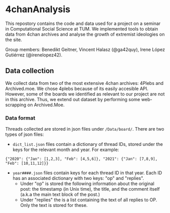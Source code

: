 # 4chanAnalysis

This repostory contains the code and data used for a project on a seminar in Computational Social Science at TUM. We implemented tools to obtain data from 4chan archives and analyse the growth of extremist ideologies on the site.

Group members: Benedikt Geitner, Vincent Halasz (@ga42quy), Irene López Gutiérrez (@irenelopez42).

## Data collection

We collect data from two of the most extensive 4chan archives: 4Plebs and Archived.moe. We chose 4plebs because of its easily accesible API. However, some of the boards we identified as relevant to our project are not in this archive. Thus, we extend out dataset by performing some web-scrapping on Archived.Moe.

### Data format

Threads collected are stored in json files under `/Data/board/`. There are two types of json files:

- `dict_list.json` files contain a dictionary of thread IDs, stored under the keys for the relevant month and year. For example:

~~~
{"2020": {"Jan": [1,2,3], "Feb": [4,5,6]}, "2021": {"Jan": [7,8,9], "Feb": [10,11,12]}}
~~~

- `year####.json` files contain keys for each thread ID in that year. Each ID has an associated dictionary with two keys: "op" and "replies".
    - Under "op" is stored the following information about the original post: the timestamp (in Unix time), the title, and the comment itself (a.k.a the main text block of the post.) 
    - Under "replies" the is a list containing the text of all replies to OP. Only the text is stored for these.


